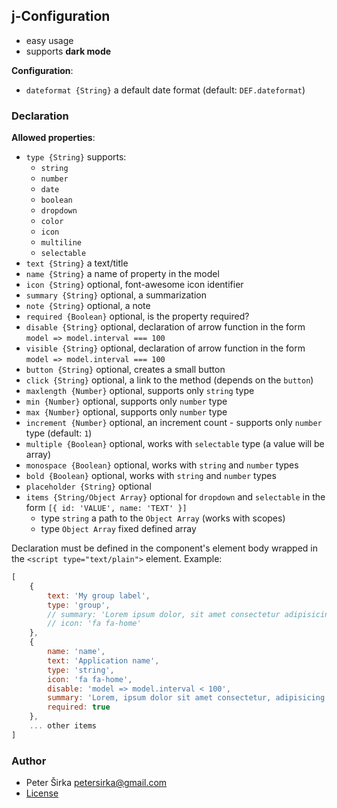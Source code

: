 ## j-Configuration

- easy usage
- supports __dark mode__

__Configuration__:

- `dateformat {String}` a default date format (default: `DEF.dateformat`)

### Declaration

__Allowed properties__:

- `type {String}` supports:
	- `string`
	- `number`
	- `date`
	- `boolean`
	- `dropdown`
	- `color`
	- `icon`
	- `multiline`
	- `selectable`
- `text {String}` a text/title
- `name {String}` a name of property in the model
- `icon {String}` optional, font-awesome icon identifier
- `summary {String}` optional, a summarization
- `note {String}` optional, a note
- `required {Boolean}` optional, is the property required?
- `disable {String}` optional, declaration of arrow function in the form `model => model.interval === 100`
- `visible {String}` optional, declaration of arrow function in the form `model => model.interval === 100`
- `button {String}` optional, creates a small button
- `click {String}` optional, a link to the method (depends on the `button`)
- `maxlength {Number}` optional, supports only `string` type
- `min {Number}` optional, supports only `number` type
- `max {Number}` optional, supports only `number` type
- `increment {Number}` optional, an increment count - supports only `number` type (default: `1`)
- `multiple {Boolean}` optional, works with `selectable` type (a value will be array)
- `monospace {Boolean}` optional, works with `string` and `number` types
- `bold {Boolean}` optional, works with `string` and `number` types
- `placeholder {String}` optional
- `items {String/Object Array}` optional for `dropdown` and `selectable` in the form `[{ id: 'VALUE', name: 'TEXT' }]`
	 - type `string` a path to the `Object Array` (works with scopes)
	 - type `Object Array` fixed defined array

Declaration must be defined in the component's element body wrapped in the `<script type="text/plain">` element. Example:

```js
[
	{
		text: 'My group label',
		type: 'group',
		// summary: 'Lorem ipsum dolor, sit amet consectetur adipisicing elit. Numquam, nostrum.',
		// icon: 'fa fa-home'
	},
	{
		name: 'name',
		text: 'Application name',
		type: 'string',
		icon: 'fa fa-home',
		disable: 'model => model.interval < 100',
		summary: 'Lorem, ipsum dolor sit amet consectetur, adipisicing elit. Iste eos, illum voluptas assumenda sunt possimus necessitatibus nobis provident dicta deserunt.',
		required: true
	},
	... other items
]
````

### Author

- Peter Širka <petersirka@gmail.com>
- [License](https://www.totaljs.com/license/)